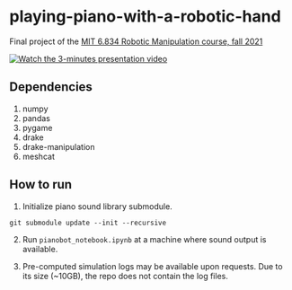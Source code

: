 # playing-piano-with-a-robotic-hand
Final project of the [MIT 6.834 Robotic Manipulation course, fall 2021](https://manipulation.csail.mit.edu/Fall2021/)

[![Watch the 3-minutes presentation video](https://img.youtube.com/vi/WzJJ4c6AqnE/0.jpg)](https://www.youtube.com/WzJJ4c6AqnE)

## Dependencies

1. numpy
2. pandas
3. pygame
4. drake
5. drake-manipulation
6. meshcat

## How to run

1. Initialize piano sound library submodule.
```
git submodule update --init --recursive
```

2. Run  `pianobot_notebook.ipynb` at a machine where sound output is available.

3. Pre-computed simulation logs may be available upon requests. Due to its size (~10GB), the repo does not contain the log files.